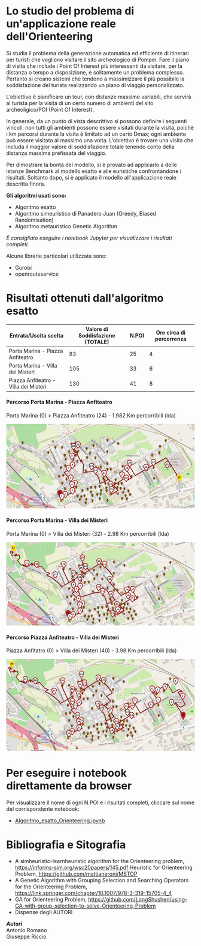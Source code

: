# Lo studio del problema di un'applicazione reale dell'Orienteering

Si studia il problema della generazione automatica ed efficiente di itinerari per turisti che vogliono visitare il sito archeologico di Pompei. Fare il piano di visita che include i Point Of Interest più interessanti da visitare, per la distanza o tempo a disposizione, è solitamente un problema complesso. Pertanto si creano sistemi che tendono a massimizzare il più possibile la soddisfazione del turista realizzando un piano di viaggio personalizzato.

L’obiettivo è pianificare un tour, con distanze massime variabili, che servirà al turista per la visita di un certo numero di ambienti del sito archeoligico/POI (Point Of Interest).

In generale, da un punto di vista descrittivo si possono definire i seguenti vincoli: non tutti gli ambienti possono essere visitati durante la visita, poichè i km percorsi durante la visita è limitato ad un certo Dmax; ogni ambiente può essere visitato al massimo una volta.
L’obiettivo è trovare una visita che includa il maggior valore di soddisfazione totale tenendo conto della distanza massima prefissata del viaggio.

Per dimostrare la bontà del modello, si è provato ad applicarlo a delle istanze Benchmark al modello esatto e alle euristiche confrontandone i risultati. Soltanto dopo, si è applicato il modello all'applicazione reale descritta finora.

**Gli algoritmi usati sono:** <br>
- Algoritmo esatto
- Algoritmo simeuristico di Panadero Juan (Greedy, Biased Randomisation)
- Algoritmo metauristico Genetic Algorithm

*È consigliato eseguire i notebook Jupyter per visualizzare i risultati completi.* <br>

Alcune librerie particolari utilizzate sono:
- Gurobi 
- openrouteservice 

# Risultati ottenuti dall'algoritmo esatto
| Entrata/Uscita scelta                 | Valore di Soddisfazione (TOTALE) | N.POI | Ore circa di percorrenza |
|---------------------------------------|----------------------------------|-------|------------------------|
| Porta Marina - Piazza Anfiteatro      | 83                               | 25    | 4                      |
| Porta Marina - Villa dei Misteri      | 105                              | 33    | 6                      |
| Piazza Anfiteatro - Villa dei Misteri | 130                              | 41    | 8                      |

#### Percorso Porta Marina - Piazza Anfiteatro

Porta Marina (0) > Piazza Anfiteatro (24) - 1.982 Km percorribili (lda)

<div align="center">
<img src="Immagini_Jupyter/ItinerarioMarinaAnfiteatro.jpeg" alt="Itinerario Porta Marina > Piazza Anfiteatro">
</div>

#### Percorso Porta Marina - Villa dei Misteri

Porta Marina (0) > Villa dei Misteri (32) - 2.98 Km percorribili (lda)

<div align="center">
<img src="Immagini_Jupyter/ItinerarioMarinaMisteri.jpeg" alt="Itinerario Porta Marina > Villa dei Misteri">
</div>

#### Percorso Piazza Anfiteatro - Villa dei Misteri

Piazza Anfitatro (0) > Villa dei Misteri (40) - 3.98 Km percorribili (lda)

<div align="center">
<img src="Immagini_Jupyter/ItinerarioAnfiMisteri.jpeg" alt="Itinerario Piazza Anfiteatro > Villa dei Misteri">
</div>

# Per eseguire i notebook direttamente da browser

Per visualizzare il nome di ogni N.POI e i risultati completi, cliccare sul nome del corrispondente notebook:

- <a href="https://colab.research.google.com/github/giuseppericcio/Pompei-Ruins-Orienteering-Problem/blob/main/Algoritmo_esatto_Orienteering.ipynb">Algoritmo_esatto_Orienteering.ipynb</a>

# Bibliografia e Sitografia
- A simheuristic-learnheuristic algorithm for the Orienteering problem, https://informs-sim.org/wsc20papers/145.pdf
Heuristic for Orienteering Problem, https://github.com/mattianeroni/MSTOP
- A Genetic Algorithm with Grouping Selection and Searching Operators for the Orienteering Problem, https://link.springer.com/chapter/10.1007/978-3-319-15705-4_4
- GA for Orienteering Problem, https://github.com/LongShushen/using-GA-with-group-selection-to-solve-Orienteering-Problem
- Dispense degli AUTORI

***Autori*** <br>
Antonio Romano <br>
Giuseppe Riccio <br>
